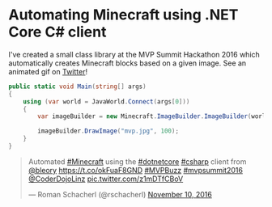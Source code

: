# Automating Minecraft using .NET Core C# client

I've created a small class library at the MVP Summit Hackathon 2016 which automatically creates Minecraft blocks based on a given image.
See an animated gif on <a href="https://t.co/z1mDTfCBoV">Twitter</a>!

```csharp
public static void Main(string[] args)
{
    using (var world = JavaWorld.Connect(args[0]))
    {
        var imageBuilder = new Minecraft.ImageBuilder.ImageBuilder(world);

        imageBuilder.DrawImage("mvp.jpg", 100);
    }
}
```  

<blockquote class="twitter-tweet" data-lang="en"><p lang="en" dir="ltr">Automated <a href="https://twitter.com/hashtag/Minecraft?src=hash">#Minecraft</a> using the <a href="https://twitter.com/hashtag/dotnetcore?src=hash">#dotnetcore</a> <a href="https://twitter.com/hashtag/csharp?src=hash">#csharp</a> client from <a href="https://twitter.com/bleory">@bleory</a> <a href="https://t.co/okFuaF8GND">https://t.co/okFuaF8GND</a> <a href="https://twitter.com/hashtag/MVPBuzz?src=hash">#MVPBuzz</a> <a href="https://twitter.com/hashtag/mvpsummit2016?src=hash">#mvpsummit2016</a> <a href="https://twitter.com/CoderDojoLinz">@CoderDojoLinz</a> <a href="https://t.co/z1mDTfCBoV">pic.twitter.com/z1mDTfCBoV</a></p>&mdash; Roman Schacherl (@rschacherl) <a href="https://twitter.com/rschacherl/status/796834356455055360">November 10, 2016</a></blockquote>
<script async src="//platform.twitter.com/widgets.js" charset="utf-8"></script>